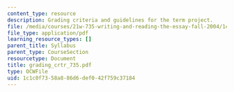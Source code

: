 ```yaml
---
content_type: resource
description: Grading criteria and guidelines for the term project.
file: /media/courses/21w-735-writing-and-reading-the-essay-fall-2004/1c1c0f7358a886d6def042f759c37184_grading_crtr_735.pdf
file_type: application/pdf
learning_resource_types: []
parent_title: Syllabus
parent_type: CourseSection
resourcetype: Document
title: grading_crtr_735.pdf
type: OCWFile
uid: 1c1c0f73-58a8-86d6-def0-42f759c37184
---
```

